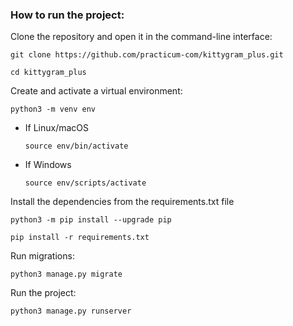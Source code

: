 ### How to run the project:

Clone the repository and open it in the command-line interface:

```
git clone https://github.com/practicum-com/kittygram_plus.git
```

```
cd kittygram_plus
```

Create and activate a virtual environment:

```
python3 -m venv env
```

* If Linux/macOS

    ```
    source env/bin/activate
    ```

* If Windows

    ```
    source env/scripts/activate
    ```

Install the dependencies from the requirements.txt file

```
python3 -m pip install --upgrade pip
```

```
pip install -r requirements.txt
```

Run migrations:

```
python3 manage.py migrate
```

Run the project:

```
python3 manage.py runserver
```
